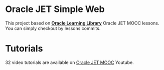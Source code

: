 # Oracle JET Simple Web

This project based on  **[Oracle Learning Library](https://www.youtube.com/channel/UCpcndhe5IebWrJrdLRGRsvw)** Oracle JET MOOC lessons. You can simply checkout by lessons commits.


# Tutorials

32 video tutorials are available on [Oracle JET MOOC](https://www.youtube.com/playlist?list=PLKCk3OyNwIztCYiFvqx2UU8Sg8YfK3Om4) Youtube.
